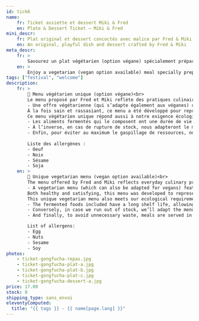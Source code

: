 ```yaml
---
id: tick6
name:
    fr: Ticket assiette et dessert Miki & Fred
    en: Plate & Dessert Ticket – Miki & Fred
mini_descr:
    fr: Plat original et dessert concoctés avec malice par Fred & Miki
    en: An original, playful dish and dessert crafted by Fred & Miki
meta_descr:
    fr: >
        Savourez un plat végétarien (option végane) spécialement préparé par Miki & Fred lors du Festival GōngFūChá. Un repas sain et coloré, à déguster sur place dans l’ambiance paisible du festival.
    en: >
        Enjoy a vegetarian (vegan option available) meal specially prepared by Miki & Fred during the GōngFūChá Festival. A healthy and colorful dish to be savored on site in the festival’s peaceful atmosphere.
tags: ["festival", "welcome"]
description: 
    fr: >
        🌿 Menu végétarien unique (option végane)<br>
        Le menu proposé par Fred et Miki reflète des pratiques culinaires courantes traversant l’Asie, et inspirées de philosophie bouddhiste :
        - Une offre végétarienne (qui s’adapte également aux véganes) composée de riz aux haricots azuki, enrichi de propositions de légumes lactofermentés et de préparations de légumineuses (miso, houmous...).<!--more--> <br>
        À la fois sain et rassasiant, ce menu a été développé pour représenter les 5 couleurs de la diététique chinoise, qui garantissent un repas équilibré et diversifié.<br>
        Ce menu végétarien unique répond aussi à notre exigence écologique : 
        - Les aliments fermentés qui le composent ont une durée de vie longue, et nous permettent de limiter le gaspillage alimentaire en cas d’invendus: ce qui ne sera pas consommé lors du festival continuera à s’affiner avec le temps, et pourra être conservé jusqu’à une utilisation ultérieure.
        - À l’inverse, en cas de rupture de stock, nous adapteront le menu avec de nouvelles propositions : nos préparations artisanales ont un volume limité !
        - Enfin, pour éviter au maximum le gaspillage de ressources, nous dressons le repas dans des assiettes en bambou provenant du parc : vous aurez le choix d’acheter cette assiette pour 1€ et de la réutiliser chez vous, ou de nous la retourner après consommation.
        
        Liste des allergènes :
        - Oeuf
        - Noix 
        - Sésame
        - Soja
    en: >
        🌿 Unique vegetarian menu (vegan option available)<br>
        The menu offered by Fred and Miki reflects everyday culinary practices found across Asia, inspired by Buddhist philosophy:
        - A vegetarian menu (which can also be adapted for vegans) featuring rice with azuki beans, enriched with a selection of lacto-fermented vegetables and legume-based preparations (such as miso, hummus, etc.).<br>
        Both healthy and satisfying, this menu was developed to represent the five colors of Chinese dietary wisdom, ensuring a balanced and varied meal.<br>
        This unique vegetarian menu also meets our ecological requirements:
        - The fermented foods included have a long shelf life, allowing us to limit food waste in case of leftovers: anything not eaten during the festival will continue to mature over time, and can be preserved for future use.
        - Conversely, in case we run out of stock, we’ll adapt the menu with new offerings: our artisanal preparations are made in small batches!
        - And finally, to avoid unnecessary waste, meals are served in bamboo plates sourced from the park: you can choose to buy your plate for €1 and reuse it at home, or return it to us after your meal.

        List of allergens:
        - Egg
        - Nuts
        - Sesame
        - Soy
photos:
    - ticket-gongfucha-repas.jpg
    - ticket-gongfucha-plat-a.jpg
    - ticket-gongfucha-plat-b.jpg
    - ticket-gongfucha-plat-c.jpg
    - ticket-gongfucha-dessert-a.jpg
price: 17.00
stock: 0
shipping_type: sans_envoi
eleventyComputed:
  title: "{{ tags }} - {{ name[page.lang] }}"
---
```

